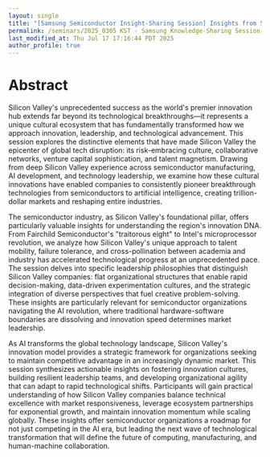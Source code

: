 ```yaml
---
layout: single
title: "[Samsung Semiconductor Insight-Sharing Session] Insights from Silicon Valley - Innovation, Leadership, and AI in the Global Tech Ecosyem"
permalink: /seminars/2025_0305 KST - Samsung Knowledge-Sharing Session - Beyond the Tech - Silicon Valley's Cultural Engine of Innovation and Disruption/abstract
last_modified_at: Thu Jul 17 17:16:44 PDT 2025
author_profile: true
---
```


# Abstract

Silicon Valley's unprecedented success as the world's premier innovation hub extends far beyond its technological breakthroughs—it represents a unique cultural ecosystem that has fundamentally transformed how we approach innovation, leadership, and technological advancement. This session explores the distinctive elements that have made Silicon Valley the epicenter of global tech disruption: its risk-embracing culture, collaborative networks, venture capital sophistication, and talent magnetism. Drawing from deep Silicon Valley experience across semiconductor manufacturing, AI development, and technology leadership, we examine how these cultural innovations have enabled companies to consistently pioneer breakthrough technologies from semiconductors to artificial intelligence, creating trillion-dollar markets and reshaping entire industries.

The semiconductor industry, as Silicon Valley's foundational pillar, offers particularly valuable insights for understanding the region's innovation DNA. From Fairchild Semiconductor's "traitorous eight" to Intel's microprocessor revolution, we analyze how Silicon Valley's unique approach to talent mobility, failure tolerance, and cross-pollination between academia and industry has accelerated technological progress at an unprecedented pace. The session delves into specific leadership philosophies that distinguish Silicon Valley companies: flat organizational structures that enable rapid decision-making, data-driven experimentation cultures, and the strategic integration of diverse perspectives that fuel creative problem-solving. These insights are particularly relevant for semiconductor organizations navigating the AI revolution, where traditional hardware-software boundaries are dissolving and innovation speed determines market leadership.

As AI transforms the global technology landscape, Silicon Valley's innovation model provides a strategic framework for organizations seeking to maintain competitive advantage in an increasingly dynamic market. This session synthesizes actionable insights on fostering innovation cultures, building resilient leadership teams, and developing organizational agility that can adapt to rapid technological shifts. Participants will gain practical understanding of how Silicon Valley companies balance technical excellence with market responsiveness, leverage ecosystem partnerships for exponential growth, and maintain innovation momentum while scaling globally. These insights offer semiconductor organizations a roadmap for not just competing in the AI era, but leading the next wave of technological transformation that will define the future of computing, manufacturing, and human-machine collaboration.
